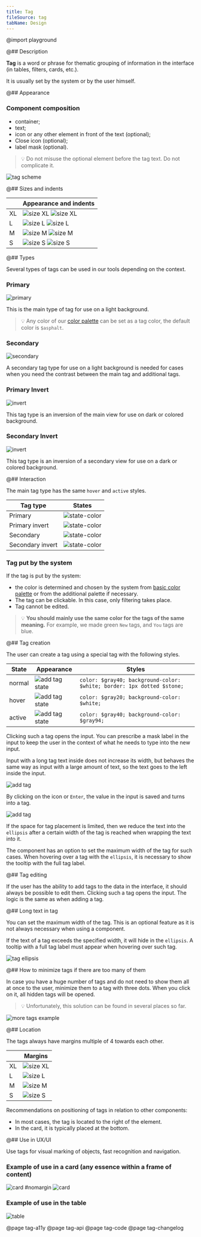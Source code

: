 ```yaml
---
title: Tag
fileSource: tag
tabName: Design
---
```


@import playground

@## Description

**Tag** is a word or phrase for thematic grouping of information in the interface (in tables, filters, cards, etc.).

It is usually set by the system or by the user himself.

@## Appearance

### Component composition

- container;
- text;
- icon or any other element in front of the text (optional);
- Close icon (optional);
- label mask (optional).

> 💡 Do not misuse the optional element before the tag text. Do not complicate it.

![tag scheme](static/tag-scheme.png)

@## Sizes and indents

|     | Appearance and indents                                             |
| --- | ------------------------------------------------------------------ |
| XL  | ![size XL](static/@1xtag-XL.png) ![size XL](static/@1xtag2-XL.png) |
| L   | ![size L](static/tag-L.png) ![size L](static/@1xtag2-L.png)        |
| M   | ![size M](static/tag-M.png) ![size M](static/@1xtag2-M.png)        |
| S   | ![size S](static/tag-S.png) ![size S](static/@1xtag2-S.png)        |

@## Types

Several types of tags can be used in our tools depending on the context.

### Primary

![primary](static/primary.png)

This is the main type of tag for use on a light background.

> 💡 Any color of our [color palette](/style/palette/) can be set as a tag color, the default color is `$asphalt`.

### Secondary

![secondary](static/secondary.png)

A secondary tag type for use on a light background is needed for cases when you need the contrast between the main tag and additional tags.

### Primary Invert

![invert](static/primary-invert.png)

This tag type is an inversion of the main view for use on dark or colored background.

### Secondary Invert

![invert](static/secondary-invert.png)

This tag type is an inversion of a secondary view for use on a dark or colored background.

@## Interaction

The main tag type has the same `hover` and `active` styles.

| Tag type         | States                                                |
| ---------------- | ----------------------------------------------------- |
| Primary          | ![state-color](static/@1xdefault-color-example.png)   |
| Primary invert   | ![state-color](static/@1xinvert-states.png)           |
| Secondary        | ![state-color](static/@1xsecondary-states.png)        |
| Secondary invert | ![state-color](static/@1xsecondary-invert-states.png) |

### Tag put by the system

If the tag is put by the system:

- the color is determined and chosen by the system from [basic color palette](/style/palette/) or from the additional palette if necessary.
- The tag can be clickable. In this case, only filtering takes place.
- Tag cannot be edited.

> 💡 **You should mainly use the same color for the tags of the same meaning.** For example, we made green `New` tags, and `You` tags are blue.

@## Tag creation

The user can create a tag using a special tag with the following styles.

| State  | Appearance                          | Styles                                                                 |
| ------ | ----------------------------------- | ---------------------------------------------------------------------- |
| normal | ![add tag state](static/normal.png) | `color: $gray40; background-color: $white; border: 1px dotted $stone;` |
| hover  | ![add tag state](static/hover.png)  | `color: $gray20; background-color: $white;`                            |
| active | ![add tag state](static/active.png) | `color: $gray40; background-color: $gray94;`                           |

Clicking such a tag opens the input. You can prescribe a mask label in the input to keep the user in the context of what he needs to type into the new input.

Input with a long tag text inside does not increase its width, but behaves the same way as input with a large amount of text, so the text goes to the left inside the input.

![add tag](static/add-input-L.png)

By clicking on the icon or `Enter`, the value in the input is saved and turns into a tag.

![add tag](static/add-loading-L.png)

If the space for tag placement is limited, then we reduce the text into the `ellipsis` after a certain width of the tag is reached when wrapping the text into it.

The component has an option to set the maximum width of the tag for such cases. When hovering over a tag with the `ellipsis`, it is necessary to show the tooltip with the full tag label.

@## Tag editing

If the user has the ability to add tags to the data in the interface, it should always be possible to edit them. Clicking such a tag opens the input. The logic is the same as when adding a tag.

@## Long text in tag

You can set the maximum width of the tag. This is an optional feature as it is not always necessary when using a component.

If the text of a tag exceeds the specified width, it will hide in the `ellipsis`. A tooltip with a full tag label must appear when hovering over such tag.

![tag ellipsis](static/ellipsis.png)

@## How to minimize tags if there are too many of them

In case you have a huge number of tags and do not need to show them all at once to the user, minimize them to a tag with three dots. When you click on it, all hidden tags will be opened.

> 💡 Unfortunately, this solution can be found in several places so far.

![more tags example](static/more-tags.png)

@## Location

The tags always have margins multiple of 4 towards each other.

|     | Margins                                  |
| --- | ---------------------------------------- |
| XL  | ![size XL](static/@1xtag-margins-XL.png) |
| L   | ![size L](static/@1xtag-margins-L.png)   |
| M   | ![size M](static/@1xtag-margins-M.png)   |
| S   | ![size S](static/@1xtag-margins-S.png)   |

Recommendations on positioning of tags in relation to other components:

- In most cases, the tag is located to the right of the element.
- In the card, it is typically placed at the bottom.

@## Use in UX/UI

Use tags for visual marking of objects, fast recognition and navigation.

### Example of use in a card (any essence within a frame of content)

![card #nomargin](static/@1xtag-card.png)
![card](static/@1xtag-card-2-pic.png)

### Example of use in the table

![table](static/@1xtag-table-pic.png)

@page tag-a11y
@page tag-api
@page tag-code
@page tag-changelog
